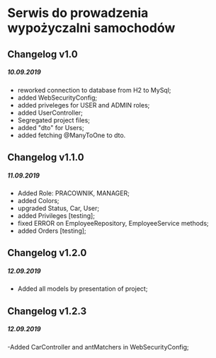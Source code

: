 # Serwis do prowadzenia wypożyczalni samochodów

## Changelog v1.0
##### 10.09.2019
- reworked connection to database from H2 to MySql;
- added WebSecurityConfig;
- added priveleges for USER and ADMIN roles;
- added UserController;
- Segregated project files;
- added "dto" for Users;
- added fetching @ManyToOne to dto.

## Changelog v1.1.0
##### 11.09.2019
- Added Role: PRACOWNIK, MANAGER;
- added Colors;
- upgraded Status, Car, User;
- added Privileges [testing];
- fixed ERROR on EmployeeRepository, EmployeeService methods;
- added Orders [testing];

## Changelog v1.2.0
##### 12.09.2019
- Added all models by presentation of project;

## Changelog v1.2.3
##### 12.09.2019

-Added CarController and antMatchers in WebSecurityConfig;